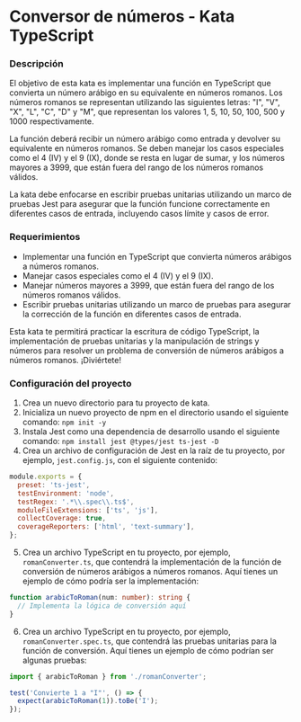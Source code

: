 # Conversor de números - Kata TypeScript

### Descripción

El objetivo de esta kata es implementar una función en TypeScript que convierta un número arábigo en su equivalente en números romanos. Los números romanos se representan utilizando las siguientes letras: "I", "V", "X", "L", "C", "D" y "M", que representan los valores 1, 5, 10, 50, 100, 500 y 1000 respectivamente.

La función deberá recibir un número arábigo como entrada y devolver su equivalente en números romanos. Se deben manejar los casos especiales como el 4 (IV) y el 9 (IX), donde se resta en lugar de sumar, y los números mayores a 3999, que están fuera del rango de los números romanos válidos.

La kata debe enfocarse en escribir pruebas unitarias utilizando un marco de pruebas Jest para asegurar que la función funcione correctamente en diferentes casos de entrada, incluyendo casos límite y casos de error.

### Requerimientos

- Implementar una función en TypeScript que convierta números arábigos a números romanos.
- Manejar casos especiales como el 4 (IV) y el 9 (IX).
- Manejar números mayores a 3999, que están fuera del rango de los números romanos válidos.
- Escribir pruebas unitarias utilizando un marco de pruebas para asegurar la corrección de la función en diferentes casos de entrada.

Esta kata te permitirá practicar la escritura de código TypeScript, la implementación de pruebas unitarias y la manipulación de strings y números para resolver un problema de conversión de números arábigos a números romanos. ¡Diviértete!


### Configuración del proyecto

1. Crea un nuevo directorio para tu proyecto de kata.
2. Inicializa un nuevo proyecto de npm en el directorio usando el siguiente comando: `npm init -y`
3. Instala Jest como una dependencia de desarrollo usando el siguiente comando: `npm install jest @types/jest ts-jest -D`
4. Crea un archivo de configuración de Jest en la raíz de tu proyecto, por ejemplo, `jest.config.js`, con el siguiente contenido:
```javascript
module.exports = {
  preset: 'ts-jest',
  testEnvironment: 'node',
  testRegex: '.*\\.spec\\.ts$',
  moduleFileExtensions: ['ts', 'js'],
  collectCoverage: true,
  coverageReporters: ['html', 'text-summary'],
};
```
5. Crea un archivo TypeScript en tu proyecto, por ejemplo, `romanConverter.ts`, que contendrá la implementación de la función de conversión de números arábigos a números romanos. Aquí tienes un ejemplo de cómo podría ser la implementación:
```typescript
function arabicToRoman(num: number): string {
  // Implementa la lógica de conversión aquí
}
```

6. Crea un archivo TypeScript en tu proyecto, por ejemplo, `romanConverter.spec.ts`, que contendrá las pruebas unitarias para la función de conversión. Aquí tienes un ejemplo de cómo podrían ser algunas pruebas:
```typescript
import { arabicToRoman } from './romanConverter';

test('Convierte 1 a "I"', () => {
  expect(arabicToRoman(1)).toBe('I');
});
```
